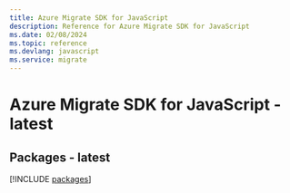 ```yaml
---
title: Azure Migrate SDK for JavaScript
description: Reference for Azure Migrate SDK for JavaScript
ms.date: 02/08/2024
ms.topic: reference
ms.devlang: javascript
ms.service: migrate
---
```

# Azure Migrate SDK for JavaScript - latest
## Packages - latest
[!INCLUDE [packages](migrate-index.md)]